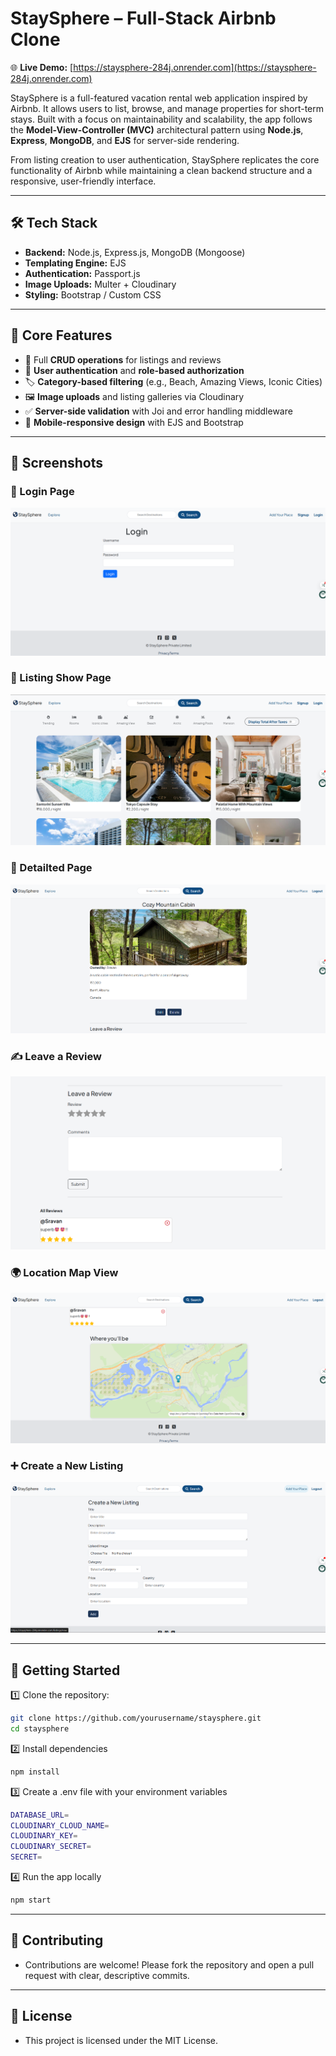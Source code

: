 # StaySphere – Full-Stack Airbnb Clone

🌐 **Live Demo:** [https://staysphere-284j.onrender.com](https://staysphere-284j.onrender.com)

StaySphere is a full-featured vacation rental web application inspired by Airbnb. It allows users to list, browse, and manage properties for short-term stays. Built with a focus on maintainability and scalability, the app follows the **Model-View-Controller (MVC)** architectural pattern using **Node.js**, **Express**, **MongoDB**, and **EJS** for server-side rendering.

From listing creation to user authentication, StaySphere replicates the core functionality of Airbnb while maintaining a clean backend structure and a responsive, user-friendly interface.

---

## 🛠️ Tech Stack

- **Backend:** Node.js, Express.js, MongoDB (Mongoose)
- **Templating Engine:** EJS
- **Authentication:** Passport.js
- **Image Uploads:** Multer + Cloudinary
- **Styling:** Bootstrap / Custom CSS

---

## 🚀 Core Features

- 🔧 Full **CRUD operations** for listings and reviews  
- 🔐 **User authentication** and **role-based authorization**  
- 🏷️ **Category-based filtering** (e.g., Beach, Amazing Views, Iconic Cities)  
- 🖼️ **Image uploads** and listing galleries via Cloudinary  
- ✅ **Server-side validation** with Joi and error handling middleware  
- 📱 **Mobile-responsive design** with EJS and Bootstrap

---

## 📸 Screenshots

### 🔐 Login Page
![Login Page](screenshorts/loginpage.png)

### 🏡 Listing Show Page
![Listing Show Page](screenshorts/showpage.png)

### 🔎 Detailted Page
![Detailted page](screenshorts/detailtedpage.png)

### ✍️ Leave a Review
![Leave a Review](screenshorts/review.png)

### 🌍 Location Map View
![Location Map](screenshorts/location.png)

### ➕ Create a New Listing
![Create Listing](screenshorts/newlisting.png)

---

## 🚀 Getting Started

1️⃣ Clone the repository:
```bash
git clone https://github.com/yourusername/staysphere.git
cd staysphere
```

2️⃣ Install dependencies
```bash
npm install
```

3️⃣ Create a .env file with your environment variables
```bash
DATABASE_URL=
CLOUDINARY_CLOUD_NAME=
CLOUDINARY_KEY=
CLOUDINARY_SECRET=
SECRET=
```

4️⃣ Run the app locally
```bash
npm start
```

---

## 🤝 Contributing
- Contributions are welcome! Please fork the repository and open a pull request with clear, descriptive commits.

---

## 📄 License
- This project is licensed under the MIT License.




